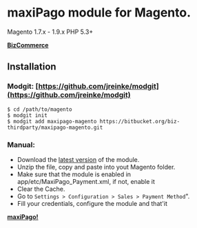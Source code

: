 # maxiPago module for Magento.
Magento 1.7.x - 1.9.x
PHP 5.3+


**[BizCommerce](http://www.bizcommerce.com.br/)** 

## Installation

### Modgit: [https://github.com/jreinke/modgit](https://github.com/jreinke/modgit)

    $ cd /path/to/magento
    $ modgit init
    $ modgit add maxipago-magento https://bitbucket.org/biz-thirdparty/maxipago-magento.git

### Manual:

- Download the [latest version](https://bitbucket.org/biz-thirdparty/maxipago-magento/downloads/) of the module.
- Unzip the file, copy and paste into yout Magento folder.
- Make sure that the module is enabled in app/etc/MaxiPago_Payment.xml, if not, enable it
- Clear the Cache.
- Go to `Settings > Configuration > Sales > Payment Method`".
- Fill your credentials, configure the module and that'it


**[maxiPago!](http://www.maxipago.com.br/)**


